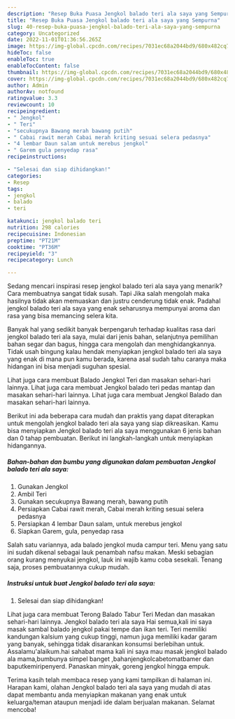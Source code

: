 ```yaml
---
description: "Resep Buka Puasa Jengkol balado teri ala saya yang Sempurna"
title: "Resep Buka Puasa Jengkol balado teri ala saya yang Sempurna"
slug: 40-resep-buka-puasa-jengkol-balado-teri-ala-saya-yang-sempurna
category: Uncategorized
date: 2022-11-01T01:36:56.265Z
image: https://img-global.cpcdn.com/recipes/7031ec68a2044bd9/680x482cq70/jengkol-balado-teri-ala-saya-foto-resep-utama.jpg
hideToc: false
enableToc: true
enableTocContent: false
thumbnail: https://img-global.cpcdn.com/recipes/7031ec68a2044bd9/680x482cq70/jengkol-balado-teri-ala-saya-foto-resep-utama.jpg
cover: https://img-global.cpcdn.com/recipes/7031ec68a2044bd9/680x482cq70/jengkol-balado-teri-ala-saya-foto-resep-utama.jpg
author: Admin
authorAv: notfound
ratingvalue: 3.3
reviewcount: 10
recipeingredient:
- " Jengkol"
- " Teri"
- "secukupnya Bawang merah bawang putih"
- " Cabai rawit merah Cabai merah kriting sesuai selera pedasnya"
- "4 lembar Daun salam untuk merebus jengkol"
- " Garem gula penyedap rasa"
recipeinstructions:

- "Selesai dan siap dihidangkan!"
categories:
- Resep
tags:
- jengkol
- balado
- teri

katakunci: jengkol balado teri 
nutrition: 298 calories
recipecuisine: Indonesian
preptime: "PT21M"
cooktime: "PT36M"
recipeyield: "3"
recipecategory: Lunch

---
```



Sedang mencari inspirasi resep jengkol balado teri ala saya yang menarik? Cara membuatnya sangat tidak susah. Tapi Jika salah mengolah maka hasilnya tidak akan memuaskan dan justru cenderung tidak enak. Padahal jengkol balado teri ala saya yang enak seharusnya mempunyai aroma dan rasa yang bisa memancing selera kita.


Banyak hal yang sedikit banyak berpengaruh terhadap kualitas rasa dari jengkol balado teri ala saya, mulai dari jenis bahan, selanjutnya pemilihan bahan segar dan bagus, hingga cara mengolah dan menghidangkannya. Tidak usah bingung kalau hendak menyiapkan jengkol balado teri ala saya yang enak di mana pun kamu berada, karena asal sudah tahu caranya maka hidangan ini bisa menjadi suguhan spesial.

Lihat juga cara membuat Balado Jengkol Teri dan masakan sehari-hari lainnya. Lihat juga cara membuat Jengkol balado teri pedas mantap dan masakan sehari-hari lainnya. Lihat juga cara membuat Jengkol Balado dan masakan sehari-hari lainnya.


Berikut ini ada beberapa cara mudah dan praktis yang dapat diterapkan untuk mengolah jengkol balado teri ala saya yang siap dikreasikan. Kamu bisa menyiapkan Jengkol balado teri ala saya menggunakan 6 jenis bahan dan 0 tahap pembuatan. Berikut ini langkah-langkah untuk menyiapkan hidangannya.

<!--inarticleads1-->

##### Bahan-bahan dan bumbu yang digunakan dalam pembuatan Jengkol balado teri ala saya:

1. Gunakan  Jengkol
1. Ambil  Teri
1. Gunakan secukupnya Bawang merah, bawang putih
1. Persiapkan  Cabai rawit merah, Cabai merah kriting sesuai selera pedasnya
1. Persiapkan 4 lembar Daun salam, untuk merebus jengkol
1. Siapkan  Garem, gula, penyedap rasa


Salah satu variannya, ada balado jengkol muda campur teri. Menu yang satu ini sudah dikenal sebagai lauk penambah nafsu makan. Meski sebagian orang kurang menyukai jengkol, lauk ini wajib kamu coba sesekali. Tenang saja, proses pembuatannya cukup mudah. 

<!--inarticleads2-->

##### Instruksi untuk buat Jengkol balado teri ala saya:


1. Selesai dan siap dihidangkan!

Lihat juga cara membuat Terong Balado Tabur Teri Medan dan masakan sehari-hari lainnya. Jengkol balado teri ala saya Hai semua,kali ini saya masak sambal balado jengkol pakai tempe dan ikan teri. Teri memiliki kandungan kalsium yang cukup tinggi, namun juga memiliki kadar garam yang banyak, sehingga tidak disarankan konsumsi berlebihan untuk. Assalamu&#39;alaikum.hai sahabat mama kali ini saya mau masak jengkol balado ala mama,bumbunya simpel banget ,bahanjengkolcabetomatbamer dan baputkemiripenyerd. Panaskan minyak, goreng jengkol hingga empuk. 

Terima kasih telah membaca resep yang kami tampilkan di halaman ini. Harapan kami, olahan Jengkol balado teri ala saya yang mudah di atas dapat membantu anda menyiapkan makanan yang enak untuk keluarga/teman ataupun menjadi ide dalam berjualan makanan. Selamat mencoba!
